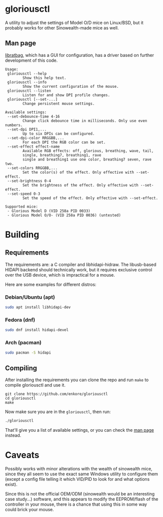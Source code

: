 # gloriousctl

A utility to adjust the settings of Model O/D mice on Linux/BSD, but it probably
works for other Sinowealth-made mice as well.

## Man page

[libratbag](https://github.com/libratbag), which has a GUI for configuration,
has a driver based on further development of this code.

    Usage:
     gloriousctl --help
            Show this help text.
     gloriousctl --info
            Show the current configuration of the mouse.
     gloriousctl --listen
            Listen for and show DPI profile changes.
     gloriousctl [--set-...]
            Change persistent mouse settings.

    Available settings:
     --set-debounce-time 4-16
            Change click debounce time in milliseconds. Only use even numbers.
     --set-dpi DPI1,...
            Up to six DPIs can be configured.
     --set-dpi-color RRGGBB,...
            For each DPI the RGB color can be set.
     --set-effect effect-name
            Available RGB effects: off, glorious, breathing, wave, tail,
            single, breathing7, breathing1, rave
            single and breathing1 use one color, breathing7 seven, rave two.
     --set-colors RRGGBB,...
            Set the color(s) of the effect. Only effective with --set-effect.
     --set-brightness 0-4
            Set the brightness of the effect. Only effective with --set-effect.
     --set-speed 0-3
            Set the speed of the effect. Only effective with --set-effect.

    Supported mice:
     - Glorious Model D (VID 258a PID 0033)
     - Glorious Model O/O- (VID 258a PID 0036) (untested)

# Building

## Requirements

The requirements are: a C compiler and libhidapi-hidraw. The libusb-based HIDAPI
backend should technically work, but it requires exclusive control over the USB
device, which is impractical for a mouse.

Here are some examples for different distros:

### Debian/Ubuntu (apt)

```bash
sudo apt install libhidapi-dev
```

### Fedora (dnf)

```bash
sudo dnf install hidapi-devel
```

### Arch (pacman)

```bash
sudo pacman -S hidapi
```

## Compiling

After installing the requirements you can clone the repo and run `make` to
compile gloriousctl and use it.

```basg
git clone https://github.com/enkore/gloriousctl
cd gloriousctl
make
```

Now make sure you are in the `gloriousctl`, then run:

```bash
./gloriousctl
```

That'll give you a list of available settings, or you can check the
[man page](#man-page) instead.

# Caveats

Possibly works with minor alterations with the wealth of sinowealth mice, since
they all seem to use the exact same Windows utility to configure them (except a
config file telling it which VID/PID to look for and what options exist).

Since this is not the official OEM/ODM (sinowealth would be an interesting case
study...) software, and this appears to modify the EEPROM/flash of the
controller in your mouse, there is a chance that using this in some way could
brick your mouse.
